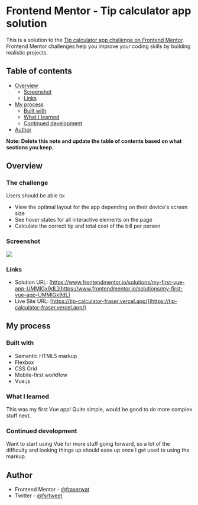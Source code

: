 # Frontend Mentor - Tip calculator app solution

This is a solution to the [Tip calculator app challenge on Frontend Mentor](https://www.frontendmentor.io/challenges/tip-calculator-app-ugJNGbJUX). Frontend Mentor challenges help you improve your coding skills by building realistic projects.

## Table of contents

- [Overview](#overview)
  - [Screenshot](#screenshot)
  - [Links](#links)
- [My process](#my-process)
  - [Built with](#built-with)
  - [What I learned](#what-i-learned)
  - [Continued development](#continued-development)
- [Author](#author)

**Note: Delete this note and update the table of contents based on what sections you keep.**

## Overview

### The challenge

Users should be able to:

- View the optimal layout for the app depending on their device's screen size
- See hover states for all interactive elements on the page
- Calculate the correct tip and total cost of the bill per person

### Screenshot

![](./images/screenshot.png)

### Links

- Solution URL: [https://www.frontendmentor.io/solutions/my-first-vue-app-UMMlGx9dL](https://www.frontendmentor.io/solutions/my-first-vue-app-UMMlGx9dL)
- Live Site URL: [https://tip-calculator-fraser.vercel.app/](https://tip-calculator-fraser.vercel.app/)

## My process

### Built with

- Semantic HTML5 markup
- Flexbox
- CSS Grid
- Mobile-first workflow
- Vue.js

### What I learned

This was my first Vue app! Quite simple, would be good to do more complex stuff next.

### Continued development

Want to start using Vue for more stuff going forward, so a lot of the difficulty and looking things up should ease up once I get used to using the markup.

## Author

- Frontend Mentor - [@fraserwat](https://www.frontendmentor.io/profile/fraserwat)
- Twitter - [@fsrtweet](https://www.twitter.com/fsrtweet)
